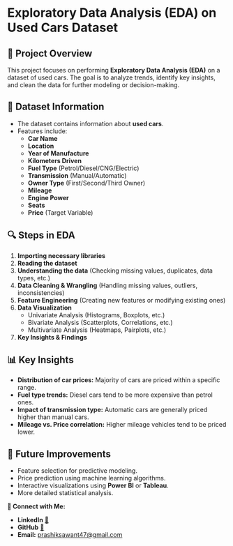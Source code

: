 # Exploratory Data Analysis (EDA) on Used Cars Dataset

## 📌 Project Overview
This project focuses on performing **Exploratory Data Analysis (EDA)** on a dataset of used cars. The goal is to analyze trends, identify key insights, and clean the data for further modeling or decision-making.

## 📂 Dataset Information
- The dataset contains information about **used cars**.
- Features include:
  - **Car Name**
  - **Location**
  - **Year of Manufacture**
  - **Kilometers Driven**
  - **Fuel Type** (Petrol/Diesel/CNG/Electric)
  - **Transmission** (Manual/Automatic)
  - **Owner Type** (First/Second/Third Owner)
  - **Mileage**
  - **Engine Power**
  - **Seats**
  - **Price** (Target Variable)

## 🔍 Steps in EDA
1. **Importing necessary libraries**
2. **Reading the dataset**
3. **Understanding the data** (Checking missing values, duplicates, data types, etc.)
4. **Data Cleaning & Wrangling** (Handling missing values, outliers, inconsistencies)
5. **Feature Engineering** (Creating new features or modifying existing ones)
6. **Data Visualization**
   - Univariate Analysis (Histograms, Boxplots, etc.)
   - Bivariate Analysis (Scatterplots, Correlations, etc.)
   - Multivariate Analysis (Heatmaps, Pairplots, etc.)
7. **Key Insights & Findings**

## 📊 Key Insights
- **Distribution of car prices:** Majority of cars are priced within a specific range.
- **Fuel type trends:** Diesel cars tend to be more expensive than petrol ones.
- **Impact of transmission type:** Automatic cars are generally priced higher than manual cars.
- **Mileage vs. Price correlation:** Higher mileage vehicles tend to be priced lower.


## 🚀 Future Improvements
- Feature selection for predictive modeling.
- Price prediction using machine learning algorithms.
- Interactive visualizations using **Power BI** or **Tableau**.
- More detailed statistical analysis.


**🔗 Connect with Me:**
- **LinkedIn** [🔗](https://www.linkedin.com/in/prashik-sawant-ba4610237/)
- **GitHub** [ 🔗](https://github.com/PrashikSawant)
- **Email:** prashiksawant47@gmail.com

